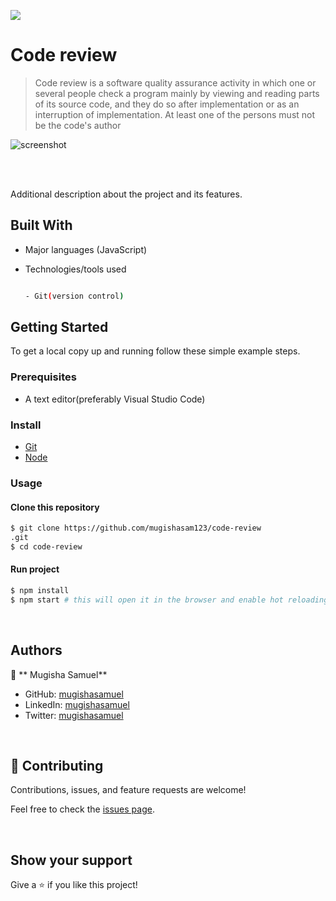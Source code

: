 ![](https://img.shields.io/badge/Code-review-blue)

# Code review

> Code review is a software quality assurance activity in which one or several people check a program mainly by viewing and reading parts of its source code, and they do so after implementation or as an interruption of implementation. At least one of the persons must not be the code's author
> 

![screenshot](https://user-images.githubusercontent.com/90524466/156642464-4618c019-af91-4099-b070-66d99b7fea02.png)


<br/>



<br/>

Additional description about the project and its features.
## Built With

- Major languages (JavaScript)
- Technologies/tools used 
  
  ``` bash

  - Git(version control)

  ```


## Getting Started

To get a local copy up and running follow these simple example steps.

### Prerequisites
 - A text editor(preferably Visual Studio Code)
### Install
  -  [Git](https://git-scm.com/downloads)
  -  [Node](https://nodejs.org/en/download/)
### Usage
#### Clone this repository

```bash
$ git clone https://github.com/mugishasam123/code-review
.git
$ cd code-review

```
#### Run project

```bash
$ npm install
$ npm start # this will open it in the browser and enable hot reloading
```

  <br>

## Authors

👤 ** Mugisha Samuel**

- GitHub: [mugishasamuel](https://github.com/mugishasam123)
- LinkedIn: [mugishasamuel](https://www.linkedin.com/in/mugisha-samuel-55a905208/)
- Twitter: [mugishasamuel](https://twitter.com/mugishasamuel42/)

<br>

## 🤝 Contributing

Contributions, issues, and feature requests are welcome!

Feel free to check the [issues page](https://github.com/mugishasam123/code-review/issues).

<br>

## Show your support

Give a ⭐️ if you like this project!
